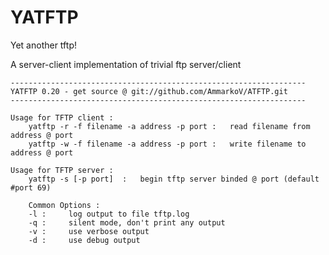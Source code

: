YATFTP
======
Yet another tftp! 

A server-client implementation of trivial ftp server/client 

	------------------------------------------------------------------
	YATFTP 0.20 - get source @ git://github.com/AmmarkoV/ATFTP.git
	------------------------------------------------------------------

	Usage for TFTP client : 
		yatftp -r -f filename -a address -p port :	 read filename from address @ port 
		yatftp -w -f filename -a address -p port :	 write filename to address @ port 

	Usage for TFTP server : 
		yatftp -s [-p port]  :	 begin tftp server binded @ port (default #port 69)

		Common Options : 
		-l :	 log output to file tftp.log
		-q :	 silent mode, don't print any output
		-v :	 use verbose output
		-d :	 use debug output


